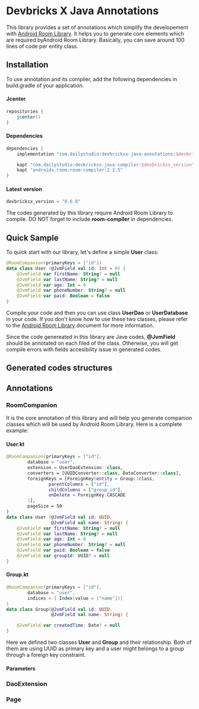 # Devbricks X Java Annotations

This library provides a set of annotations which simplify the developement with [Android Room Library](https://developer.android.com/topic/libraries/architecture/room). It helps you to generate core elements which are required byAndroid Room Library. Basically, you can save around 100 lines of code per entity class.

## Installation
To use annotation and its compiler, add the following dependencies in build.gradle of your application.

#### Jcenter

```groovy
repositories { 
	jcenter()
}
```

#### Dependencies

```groovy
dependencies {
 	implementation "com.dailystudio:devbricksx-java-annotations:$devbricksx_version"

 	kapt "com.dailystudio:devbricksx-java-compiler:$devbricksx_version"
 	kapt "androidx.room:room-compiler:2.2.5"
}
```

#### Latest version

```groovy
devbricksx_version = "0.6.0"
```

The codes generated by this library require Android Room Library to compile. DO NOT forget to include **room-compiler** in dependencies.

## Quick Sample

To quick start with our library, let's define a simple **User** class:

```kotlin
@RoomCompanion(primaryKeys = ["id"])
data class User (@JvmField val id: Int = 0) {
    @JvmField var firstName: String? = null
    @JvmField var lastName: String? = null
    @JvmField var age: Int = 0
    @JvmField var phoneNumber: String? = null
    @JvmField var paid: Boolean = false
}
```
Compile your code and then you can use class **UserDao** or **UserDatabase** in your code. If you don't know how to use these two classes, please refer to the [Android Room Library](https://developer.android.com/topic/libraries/architecture/room) document for more information. 

Since the code genereated in this library are Jave codes, **@JvmField** should be annotated on each filed of the class. Otherwise, you will get compile errors with fields accesibility issue in generated codes.

## Generated codes structures



## Annotations

### RoomCompanion
It is the core annotation of this library and will help you generate companion classes which will be used by Android Room Library. Here is a complete example:

#### User.kt

```kotlin
@RoomCompanion(primaryKeys = ["id"], 
        database = "user",
        extension = UserDaoExtension::class,
        converters = [UUIDConverter::class, DateConverter::class],
        foreignKeys = [ForeignKey(entity = Group::class,
                parentColumns = ["id"],
                childColumns = ["group_id"],
                onDelete = ForeignKey.CASCADE
        )],
        pageSize = 50
)
data class User (@JvmField val id: UUID, 
                 @JvmField val name: String) {
    @JvmField var firstName: String? = null
    @JvmField var lastName: String? = null
    @JvmField var age: Int = 0
    @JvmField var phoneNumber: String? = null
    @JvmField var paid: Boolean = false
    @JvmField var groupId: UUID? = null
}
```

#### Group.kt

```kotlin
@RoomCompanion(primaryKeys = ["id"],
        database = "user",
        indices = [ Index(value = ["name"])]
)
data class Group(@JvmField val id: UUID,
                 @JvmField val name: String) {

    @JvmField var createdTime: Date? = null
}
```
Here we defined two classes **User** and **Group** and their relationship. Both of them are using UUID as primary key and a user might belongs to a group through a foreign key constraint. 

#### Parameters

### DaoExtension

### Page